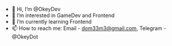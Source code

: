 - 👋 Hi, I’m @OkeyDev
- 👀 I’m interested in GameDev and Frontend
- 🌱 I’m currently learning Frontend
- 📫 How to reach me: Email - dom33m3@gmail.com, Telegram - @OkeyDot 
